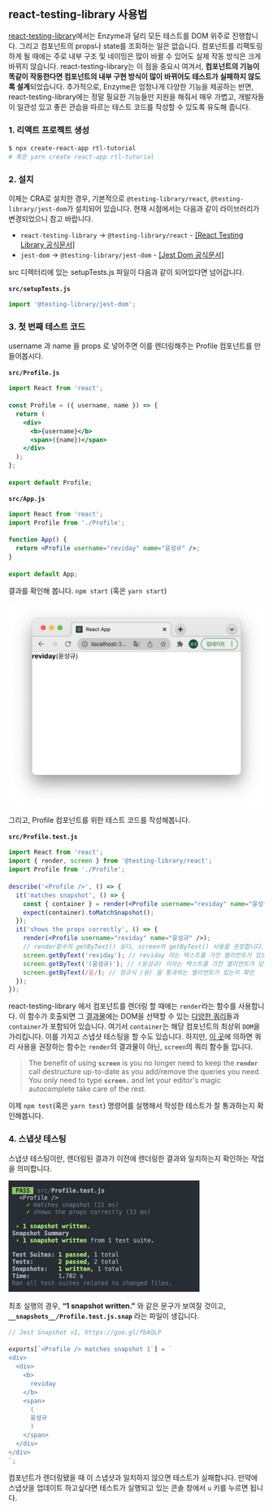 ## react-testing-library 사용법

[react-testing-library](https://testing-library.com/docs/react-testing-library/intro/)에서는 Enzyme과 달리 모든 테스트를 DOM 위주로 진행합니다. 그리고 컴포넌트의 props나 state를 조회하는 일은 없습니다. 컴포넌트를 리팩토링하게 될 때에는 주로 내부 구조 및 네이밍은 많이 바뀔 수 있어도 실제 작동 방식은 크게 바뀌지 않습니다. react-testing-library는 이 점을 중요시 여겨서, **컴포넌트의 기능이 똑같이 작동한다면 컴포넌트의 내부 구현 방식이 많이 바뀌어도 테스트가 실패하지 않도록 설계**되었습니다. 추가적으로, Enzyme은 엄청나게 다양한 기능을 제공하는 반면, react-testing-library에는 정말 필요한 기능들만 지원을 해줘서 매우 가볍고, 개발자들이 일관성 있고 좋은 관습을 따르는 테스트 코드를 작성할 수 있도록 유도해 줍니다.

### 1. 리액트 프로젝트 생성

```bash
$ npx create-react-app rtl-tutorial
# 혹은 yarn create react-app rtl-tutorial
```

### 2. 설치

이제는 CRA로 설치한 경우, 기본적으로 `@testing-library/react`, `@testing-library/jest-dom`가 설치되어 있습니다. 현재 시점에서는 다음과 같이 라이브러리가 변경되었으니 참고 바랍니다.

- `react-testing-library` → `@testing-library/react` - [[React Testing Library 공식문서]](https://testing-library.com/docs/react-testing-library/intro)
- `jest-dom` → `@testing-library/jest-dom` - [[Jest Dom 공식문서]](https://testing-library.com/docs/ecosystem-jest-dom/)

src 디렉터리에 있는 setupTests.js 파일이 다음과 같이 되어있다면 넘어갑니다.

**`src/setupTests.js`**

```jsx
import '@testing-library/jest-dom';
```

### 3. 첫 번째 테스트 코드

username 과 name 을 props 로 넣어주면 이를 렌더링해주는 Profile 컴포넌트를 만들어봅시다.

**`src/Profile.js`**

```jsx
import React from 'react';

const Profile = ({ username, name }) => {
  return (
    <div>
      <b>{username}</b>
      <span>({name})</span>
    </div>
  );
};

export default Profile;
```

**`src/App.js`**

```jsx
import React from 'react';
import Profile from './Profile';

function App() {
  return <Profile username="reviday" name="윤성규" />;
}

export default App;
```

결과를 확인해 봅니다. `npm start` (혹은 `yarn start`)

![rtl-first-npm-start](/images/rtl-first-npm-start.png)

그리고, Profile 컴포넌트를 위한 테스트 코드를 작성해봅니다.

**`src/Profile.test.js`**

```jsx
import React from 'react';
import { render, screen } from '@testing-library/react';
import Profile from './Profile';

describe('<Profile />', () => {
  it('matches snapshot', () => {
    const { container } = render(<Profile username="reviday" name="윤성규" />);
    expect(container).toMatchSnapshot();
  });
  it('shows the props correctly', () => {
    render(<Profile username="reviday" name="윤성규" />);
    // render함수의 getByText() 보다, screen의 getByText() 사용을 권장합니다.
    screen.getByText('reviday'); // reviday 라는 텍스트를 가진 엘리먼트가 있는지 확인
    screen.getByText('(윤성규)'); // (윤성규) 이라는 텍스트를 가진 엘리먼트가 있는지 확인
    screen.getByText(/윤/); // 정규식 /윤/ 을 통과하는 엘리먼트가 있는지 확인
  });
});
```

react-testing-library 에서 컴포넌트를 렌더링 할 때에는 `render`라는 함수를 사용합니다. 이 함수가 호출되면 그 [결과물](https://testing-library.com/docs/react-testing-library/api/#render-result)에는 DOM을 선택할 수 있는 [다양한 쿼리](https://testing-library.com/docs/queries/about/)들과 `container`가 포함되어 있습니다. 여기서 `container`는 해당 컴포넌트의 최상위 `DOM`을 가리킵니다. 이를 가지고 스냅샷 테스팅을 할 수도 있습니다. 하지만, [이 곳](https://kentcdodds.com/blog/common-mistakes-with-react-testing-library#not-using-screen)에 의하면 쿼리 사용을 권장하는 함수는 `render`의 결과물이 아닌, `screen`의 쿼리 함수들 입니다.

> The benefit of using **`screen`** is you no longer need to keep the **`render`** call destructure up-to-date as you add/remove the queries you need. You only need to type **`screen.`** and let your editor's magic autocomplete take care of the rest.
> 

이제 `npm test`(혹은 `yarn test`) 명령어를 실행해서 작성한 테스트가 잘 통과하는지 확인해봅니다.


### 4. 스냅샷 테스팅

스냅샷 테스팅이란, 렌더링된 결과가 이전에 렌더링한 결과와 일치하는지 확인하는 작업을 의미합니다.

![rtl-first-snap-testing](/images/rtl-first-snap-testing.png)

최초 실행의 경우, **“1 snapshot written.”** 와 같은 문구가 보여질 것이고, **`__snapshots__/Profile.test.js.snap`** 라는 파일이 생깁니다.

```jsx
// Jest Snapshot v1, https://goo.gl/fbAQLP

exports[`<Profile /> matches snapshot 1`] = `
<div>
  <div>
    <b>
      reviday
    </b>
    <span>
      (
      윤성규
      )
    </span>
  </div>
</div>
`;
```

컴포넌트가 렌더링됐을 때 이 스냅샷과 일치하지 않으면 테스트가 실패합니다. 만약에 스냅샷을 업데이트 하고싶다면 테스트가 실행되고 있는 콘솔 창에서 `u` 키를 누르면 됩니다.